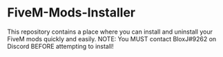 # FiveM-Mods-Installer
This repository contains a place where you can install and uninstall your FiveM mods quickly and easily.
NOTE: You MUST contact BloxJ#9262 on Discord BEFORE attempting to install!
